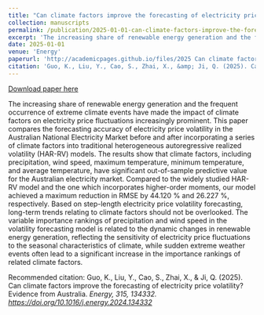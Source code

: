 ```yaml
---
title: "Can climate factors improve the forecasting of electricity price volatility? Evidence from Australia"
collection: manuscripts
permalink: /publication/2025-01-01-can-climate-factors-improve-the-forecasting-of-electricity-price-volatility-evidence-from-australia
excerpt: 'The increasing share of renewable energy generation and the frequent occurrence of extreme climate events have made the impact of climate factors on electricity price fluctuations increasingly prominent. This paper compares the forecasting accuracy of electricity price volatility in the Australian National Electricity Market before and after incorporating a series of climate factors into traditional heterogeneous autoregressive realized volatility (HAR-RV) models. The results show that climate factors, including precipitation, wind speed, maximum temperature, minimum temperature, and average temperature, have significant out-of-sample predictive value for the Australian electricity market. Compared to the widely studied HAR-RV model and the one which incorporates higher-order moments, our model achieved a maximum reduction in RMSE by 44.120 % and 26.227 %, respectively. Based on step-length electricity price volatility forecasting, long-term trends relating to climate factors should not be overlooked. The variable importance rankings of precipitation and wind speed in the volatility forecasting model is related to the dynamic changes in renewable energy generation, reflecting the sensitivity of electricity price fluctuations to the seasonal characteristics of climate, while sudden extreme weather events often lead to a significant increase in the importance rankings of related climate factors.'
date: 2025-01-01
venue: 'Energy'
paperurl: 'http://academicpages.github.io/files/2025 Can climate factors improve the forecasting of electricity price volatility Evidence from Australia.pdf'
citation: 'Guo, K., Liu, Y., Cao, S., Zhai, X., &amp; Ji, Q. (2025). Can climate factors improve the forecasting of electricity price volatility? Evidence from Australia. <i>Energy<i>, 315, 134332. <a href=&quot;https://doi.org/10.1016/j.energy.2024.134332&quot; target=&quot;_blank&quot;>https://doi.org/10.1016/j.energy.2024.134332</a>'
---
```


<a href='http://academicpages.github.io/files/2025 Can climate factors improve the forecasting of electricity price volatility Evidence from Australia.pdf'>Download paper here</a>

The increasing share of renewable energy generation and the frequent occurrence of extreme climate events have made the impact of climate factors on electricity price fluctuations increasingly prominent. This paper compares the forecasting accuracy of electricity price volatility in the Australian National Electricity Market before and after incorporating a series of climate factors into traditional heterogeneous autoregressive realized volatility (HAR-RV) models. The results show that climate factors, including precipitation, wind speed, maximum temperature, minimum temperature, and average temperature, have significant out-of-sample predictive value for the Australian electricity market. Compared to the widely studied HAR-RV model and the one which incorporates higher-order moments, our model achieved a maximum reduction in RMSE by 44.120 % and 26.227 %, respectively. Based on step-length electricity price volatility forecasting, long-term trends relating to climate factors should not be overlooked. The variable importance rankings of precipitation and wind speed in the volatility forecasting model is related to the dynamic changes in renewable energy generation, reflecting the sensitivity of electricity price fluctuations to the seasonal characteristics of climate, while sudden extreme weather events often lead to a significant increase in the importance rankings of related climate factors.

Recommended citation: Guo, K., Liu, Y., Cao, S., Zhai, X., & Ji, Q. (2025). Can climate factors improve the forecasting of electricity price volatility? Evidence from Australia. <i>Energy<i>, 315, 134332. <a href="https://doi.org/10.1016/j.energy.2024.134332" target="_blank">https://doi.org/10.1016/j.energy.2024.134332</a>